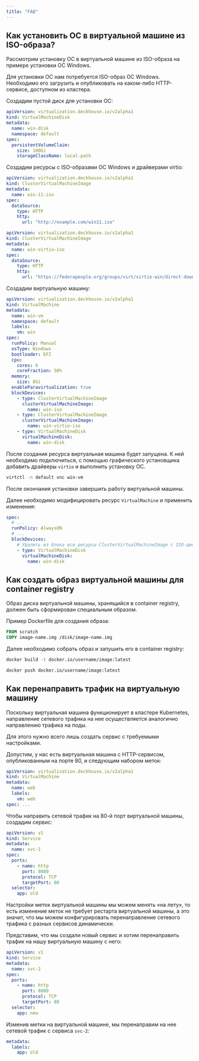 ```yaml
---
title: "FAQ"
---
```


## Как установить ОС в виртуальной машине из ISO-образа?

Рассмотрим установку ОС в виртуальной машине из ISO-образа на примере установки ОС Windows.

Для установки ОС нам потребуется ISO-образ ОС Windows. Необходимо его загрузить и опубликовать на каком-либо HTTP-сервисе, доступном из кластера.

Создадим пустой диск для установки ОС:

```yaml
apiVersion: virtualization.deckhouse.io/v2alpha1
kind: VirtualMachineDisk
metadata:
  name: win-disk
  namespace: default
spec:
  persistentVolumeClaim:
    size: 100Gi
    storageClassName: local-path
```

Создадим ресурсы с ISO-образами ОС Windows и драйверами virtio:

```yaml
apiVersion: virtualization.deckhouse.io/v2alpha1
kind: ClusterVirtualMachineImage
metadata:
  name: win-11-iso
spec:
  dataSource:
    type: HTTP
    http:
      url: "http://example.com/win11.iso"
```

```yaml
apiVersion: virtualization.deckhouse.io/v2alpha1
kind: ClusterVirtualMachineImage
metadata:
  name: win-virtio-iso
spec:
  dataSource:
    type: HTTP
    http:
      url: "https://fedorapeople.org/groups/virt/virtio-win/direct-downloads/stable-virtio/virtio-win.iso"
```

Создадим виртуальную машину:

```yaml
apiVersion: virtualization.deckhouse.io/v2alpha1
kind: VirtualMachine
metadata:
  name: win-vm
  namespace: default
  labels:
    vm: win
spec:
  runPolicy: Manual
  osType: Windows
  bootloader: EFI
  cpu:
    cores: 6
    coreFraction: 50%
  memory:
    size: 8Gi
  enableParavirtualization: true
  blockDevices:
    - type: ClusterVirtualMachineImage
      clusterVirtualMachineImage:
        name: win-iso
    - type: ClusterVirtualMachineImage
      clusterVirtualMachineImage:
        name: win-virtio-iso
    - type: VirtualMachineDisk
      virtualMachineDisk:
        name: win-disk
```

После создания ресурса виртуальная машина будет запущена. К ней необходимо подключиться, с помощью графического установщика добавить драйверы `virtio` и выполнить установку ОС.

```bash
virtctl -n default vnc win-vm
```

После окончания установки завершить работу виртуальной машины.

Далее необходимо модифицировать ресурс `VirtualMachine` и применить изменения:

```yaml
spec:
  # ...
  runPolicy: AlwaysON
  # ...
  blockDevices:
    # Удалить из блока все ресурсы ClusterVirtualMachineImage с ISO-дисками.
    - type: VirtualMachineDisk
      virtualMachineDisk:
        name: win-disk
```

## Как создать образ виртуальной машины для container registry

Образ диска виртуальной машины, хранящийся в container registry, должен быть сформирован специальным образом.

Пример Dockerfile для создания образа:

```Dockerfile
FROM scratch
COPY image-name.img /disk/image-name.img
```

Далее необходимо собрать образ и запушить его в container registry:

```bash
docker build -t docker.io/username/image:latest

docker push docker.io/username/image:latest
```

## Как перенаправить трафик на виртуальную машину

Поскольку виртуальная машина функционирует в кластере Kubernetes, направление сетевого трафика на нее осуществляется аналогично направлению трафика на поды.

Для этого нужно всего лишь создать сервис с требуемыми настройками.

Допустим, у нас есть виртуальная машина с HTTP-сервисом, опубликованным на порте 80, и следующим набором меток:

```yaml
apiVersion: virtualization.deckhouse.io/v2alpha1
kind: VirtualMachine
metadata:
  name: web
  labels:
    vm: web
spec: ...
```

Чтобы направить сетевой трафик на 80-й порт виртуальной машины, создадим сервис:

```yaml
apiVersion: v1
kind: Service
metadata:
  name: svc-1
spec:
  ports:
    - name: http
      port: 8080
      protocol: TCP
      targetPort: 80
  selector:
    app: old
```

Настройки меток виртуальной машины мы можем менять «на лету», то есть изменение меток не требует рестарта виртуальной машины, а это значит, что мы можем конфигурировать перенаправление сетевого трафика с разных сервисов динамически.

Представим, что мы создали новый сервис и хотим перенаправить трафик на нашу виртуальную машину с него:

```yaml
apiVersion: v1
kind: Service
metadata:
  name: svc-2
spec:
  ports:
    - name: http
      port: 8080
      protocol: TCP
      targetPort: 80
  selector:
    app: new
```

Изменив метки на виртуальной машине, мы перенаправим на нее сетевой трафик с сервиса `svc-2`:

```yaml
metadata:
  labels:
    app: old
```
